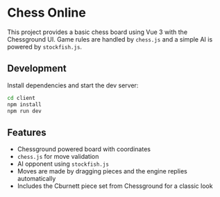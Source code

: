 # Chess Online

This project provides a basic chess board using Vue 3 with the Chessground UI.
Game rules are handled by `chess.js` and a simple AI is powered by `stockfish.js`.

## Development

Install dependencies and start the dev server:

```bash
cd client
npm install
npm run dev
```

## Features

- Chessground powered board with coordinates
- `chess.js` for move validation
- AI opponent using `stockfish.js`
- Moves are made by dragging pieces and the engine replies automatically
- Includes the Cburnett piece set from Chessground for a classic look
